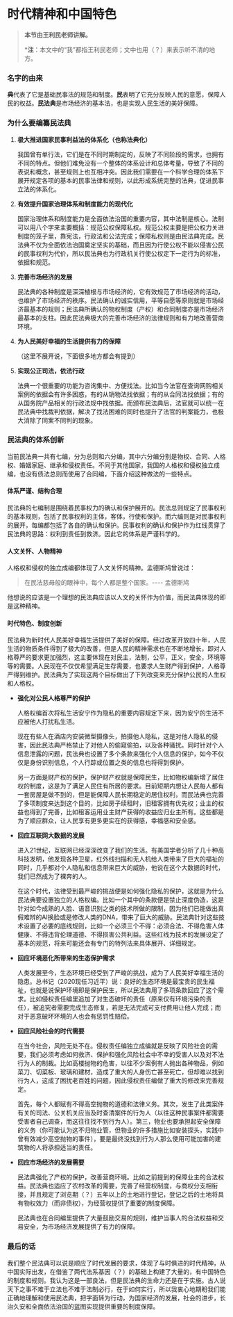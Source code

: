 # 时代精神和中国特色

> **本节由王利民老师讲解。**
>
> ***注**：本文中的“我”都指王利民老师；文中也用（？）来表示听不清的地方。

### 名字的由来

**典**代表了它是基础民事法的规范和制度。**民**表明了它充分反映人民的意愿，保障人民的权益。**民法典**是市场经济的基本法，也是实现人民生活的美好保障。

### 为什么要编纂民法典

1. **极大推进国家民事利益法的体系化（也称法典化）**

   我国曾有单行法，它们是在不同时期制定的，反映了不同阶段的需求，也拥有不同的特点。但他们难免没有一个整体的体系设计和总体考量，导致了不同的表说和概念，甚至规则上也互相冲突。因此我们需要在一个科学合理的体系下展开规定各项的基本的民事法律和规则，以此形成系统完整的法典，促进民事立法的体系化。

2. **有效提升国家治理体系和制度能力的现代化**

   国家治理体系和制度能力是全面依法治国的重要内容，其中法制是核心。法制可以用八个字来主要概括：规范公权保障私权。规范公权主要是把公权力关进制度的笼子里，靠宪法，行政法和公法完成；保障私权则是由民法典完成。民法典不仅为全面依法治国奠定坚实的基础，而且因为行使公权不能以侵害公民的民事权利为代价，所以民法典也为行政机关行使公权定下一定行为的标准，依据和规范。

3. **完善市场经济的发展**

   民法典的各种制度是深深植根与市场经济的，它有效规范了市场经济的活动，也维护了市场经济的秩序。民法确认的诚实信用，平等自愿等原则就是市场经济最基本的规则；民法典所确认的物权制度（产权）和合同制度亦是市场经济最基本的支柱。因此民法典极大的完善市场经济的法律规则和有力地改善营商环境。

4. **为人民美好幸福的生活提供有力的保障**

   （这里不展开说，下面很多地方都会有提到）

5. **实现公正司法，依法行政**

   法典一个很重要的功能为咨询集中、方便找法。比如当今法官在查询网购相关案例的依据会有许多困惑，有的从销物法找依据；有的从合同法找依据；有的从国务院产品相关的行政法规中找依据。而颁布民法典后，法官就可以统一在民法典中找裁判依据，解决了找法困难的同时也提升了法官的判案能力，也极大消除了同案不同判的现象。

### 民法典的体系创新

当前民法典一共有七编，分为总则和六分编，其中六分编分别是物权、合同、人格权、婚姻家庭、继承和侵权责任。不同于其他国家，我国的人格权和侵权独立成编，也没有债法总则而使用了合同编，下面介绍这种做法的一些特点。

#### 体系严谨、结构合理
民法典的七编制是围绕着民事权力的确认和保护展开的。民法总则规定了民事权利的基本规则，包括了民事权利的主体，客体，行使和保护。而六编则是对民事权利的展开，每编都包括了各自的确认和保护。民事权利的确认和保护作为红线贯穿了民法典的思路：权利到责任到救济。因此它的体系是严谨科学的。

#### 人文关怀、人物精神

人格权和侵权的独立成编都体现了人文关怀的精神。孟德斯鸠曾说过：

> 在民法慈母般的眼神中，每个人都是整个国家。---- 孟德斯鸠 

他想说的应该是一个理想的民法典应该以人文的关怀作为价值，而民法典体现的即是这种精神。

#### 时代特色、制度创新

民法典为新时代人民美好幸福生活提供了美好的保障。经过改革开放四十年，人民生活的物质条件得到了极大的改善，但是人民的精神需求也在不断地增长，即对人格尊严的要求更加强烈，这主要体现在对民主，法制，公平，正义，安全，环境等等的需要。人民现在不仅仅希望满足生存需要，也要求人生财产得到保护，人格尊严得到维护。民法典为了实现这两个目标做出了下列改变来充分保护公民的人生权和人格权。

- **强化对公民人格尊严的保护**

  人格权编首次将私生活安宁作为隐私的重要内容规定下来，因为安宁的生活不应被他人打扰私生活。

  现在有些人在酒店内安装微型摄像头，拍摄他人隐私，这是对他人隐私的侵害，因此民法典严格禁止了对他人的偷窥偷拍，以及各种骚扰。同时针对个人信息泄露的问题，民法典也设置了多个条款来强化个人信息的保护，如今不仅仅是身份识别信息，个人行踪或位置之类的信息也将得到保护。

  另一方面是财产权的保护，保护财产权就是保障民生，比如物权编新增了居住权的制度，这是为了满足人民住有所居的要求。目前短期内想让人民每人都有一套房屋是做不到的，但是能保障人民长期稳定的居住权利，而民法典也完善了多项制度来达到这个目的，比如房子续租时，旧租客拥有优先权；业主的权益也得到了完善，比如租客运用业主财产获得的收益应归业主所有。这些都是为了顺应群众，让人民享有更多更实在的获得感，幸福感和安全感。

  

- **回应互联网大数据的发展**

  进入21世纪，互联网已经深深改变了我们的生活。有美国学者分析了几十种高科技发明，他发现各种卫星，红外线扫描和无人机给人类带来了巨大的福祉的同时，几乎都对个人隐私和信息带来巨大的威胁，他说在这个大数据的时代，我们已然成为了裸奔的人。

  在这个时代，法律受到最严峻的挑战便是如何强化隐私的保护，这就是为什么民法典要设置独立的人格权编。比如一个其中的条款便是禁止深度伪造，这是针对如今成熟的人脸、语音识别之类的技术所做的限制，因为他们已能做出真假难辨的AI换脸或是修改人类的DNA，带来了巨大的威胁。民法典针对这些技术设置了必要的底线规则，比如一个必须三个不得：必须合法、不得危害人体健康、不得违背伦理道德、不得损害公共利益。这些红线为技术的发展设定了基本的规范，将来可能还会有专门的特列法来具体展开、详细规定。

  

- **回应坏境恶化所带来的生态保护需求**

  人类发展至今，生态环境已经受到了严峻的挑战，成为了人民美好幸福生活的隐患。总书记（2020现任习近平）说：良好的生态环境是最宝贵的民生福祉，也就是说保护环境即是保护民生，所以民法典用了多项条款回应了这个需求。比如侵权责任编里追加了对生态破坏的责任（原来仅有环境污染的责任），被追究者需要完成生态修复，若是无法完成可支付费用让他人完成；而对于恶意破坏环境的人也会有惩罚性赔偿。

  

- **回应风险社会的时代需要**

  在当今社会，风险无处不在。侵权责任编独立成编就是反映了风险社会的需要，我们必须考虑如何救济、保护和强化风险社会中不幸的受害人以及对不法行为人的制裁。比如高楼抛物的危害，以往不少案例有人抛出各种物品，例如菜刀、切菜板、玻璃和建材，造成了重大的人身伤亡甚至死亡，但却难以找到行为人，这成了困扰老百姓的问题，因此侵权责任编做了重大的修改来完善规定。

  首先，每个人都赋有不得高空抛物的道德和法律义务。其次，发生了此类案件有关的司法、公关机关应当及时查清案件的行为人（以往这种民事案件都需要受害者自己调查，而这往往找不到行为人）。第三，物业也要承担起安全保障的义务（你可能认为这不归物业管，但物业的许多措施比如安装探头，实践中曾有效减少高空抛物的事件），要是最终没找到行为人那么使用可能加害的建筑物的人将承担适当的责任。

  

- **回应市场经济的发展需要**

  民法典强化了产权的保护，改善营商环境。比如之前提到的保障业主的合法权益。民法典也适应了农村改革的需要，完善了经营权制度，与商权分支相衔接，并且规定了浏览期（？）五年以上的土地进行登记，登记之后的土地将具有物权效力（而非债权），为经营权提供了重要的制度保障。

  民法典也在合同编里提供了大量鼓励交易的规则，维护当事人的合法权益和交易安全，为市场经济发展提供了有力的保障。

### 最后的话

我们整个民法典可以说是顺应了时代发展的要求，体现了与时俱进的时代精神，从中国实际出发，在借鉴了两代法系基因（？）的基础上构建了大量的，有中国特色的制度和规则。我认为这是一部良法，但是民法典的生命力还是在于实施。古人说天下之事不难于立法也不难于法制必行，在于如何实行，所以我衷心地期盼我们能正确地理解和使用民法典，把字面转为行动，为国家经济的发展，社会的进步，长治久安和全面依法治国的蓝图实现提供重要的制度保障。
